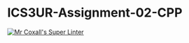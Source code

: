 # ICS3UR-Assignment-02-CPP

[![Mr Coxall's Super Linter](https://github.com/lucas-debruyn/ICS3U-Unit2-01-CPP/workflows/Mr%20Coxall's%20Super%20Linter/badge.svg)](https://github.com/lucas-debruyn/ICS3U-Unit2-01-CPP/actions/)
